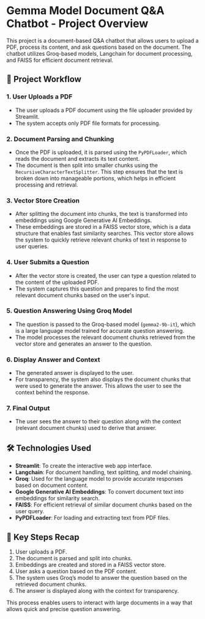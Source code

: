 # Gemma Model Document Q&A Chatbot - Project Overview

This project is a document-based Q&A chatbot that allows users to upload a PDF, process its content, and ask questions based on the document. The chatbot utilizes Groq-based models, Langchain for document processing, and FAISS for efficient document retrieval.

## 🔄 Project Workflow

### 1. **User Uploads a PDF**
   - The user uploads a PDF document using the file uploader provided by Streamlit.
   - The system accepts only PDF file formats for processing.

### 2. **Document Parsing and Chunking**
   - Once the PDF is uploaded, it is parsed using the `PyPDFLoader`, which reads the document and extracts its text content.
   - The document is then split into smaller chunks using the `RecursiveCharacterTextSplitter`. This step ensures that the text is broken down into manageable portions, which helps in efficient processing and retrieval.

### 3. **Vector Store Creation**
   - After splitting the document into chunks, the text is transformed into embeddings using Google Generative AI Embeddings.
   - These embeddings are stored in a FAISS vector store, which is a data structure that enables fast similarity searches. This vector store allows the system to quickly retrieve relevant chunks of text in response to user queries.

### 4. **User Submits a Question**
   - After the vector store is created, the user can type a question related to the content of the uploaded PDF.
   - The system captures this question and prepares to find the most relevant document chunks based on the user's input.

### 5. **Question Answering Using Groq Model**
   - The question is passed to the Groq-based model (`gemma2-9b-it`), which is a large language model trained for accurate question answering.
   - The model processes the relevant document chunks retrieved from the vector store and generates an answer to the question.

### 6. **Display Answer and Context**
   - The generated answer is displayed to the user.
   - For transparency, the system also displays the document chunks that were used to generate the answer. This allows the user to see the context behind the response.

### 7. **Final Output**
   - The user sees the answer to their question along with the context (relevant document chunks) used to derive that answer.

## 🛠️ Technologies Used
- **Streamlit**: To create the interactive web app interface.
- **Langchain**: For document handling, text splitting, and model chaining.
- **Groq**: Used for the language model to provide accurate responses based on document content.
- **Google Generative AI Embeddings**: To convert document text into embeddings for similarity search.
- **FAISS**: For efficient retrieval of similar document chunks based on the user query.
- **PyPDFLoader**: For loading and extracting text from PDF files.

## 📝 Key Steps Recap
1. User uploads a PDF.
2. The document is parsed and split into chunks.
3. Embeddings are created and stored in a FAISS vector store.
4. User asks a question based on the PDF content.
5. The system uses Groq’s model to answer the question based on the retrieved document chunks.
6. The answer is displayed along with the context for transparency.

This process enables users to interact with large documents in a way that allows quick and precise question answering.

